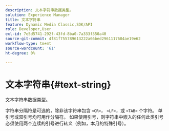 ```yaml
---
description: 文本字符串数据类型。
solution: Experience Manager
title: 文本字符串
feature: Dynamic Media Classic,SDK/API
role: Developer,User
exl-id: 7e5d5741-292f-43fd-8ba0-7a333f350a40
source-git-commit: 4f81f755789613222a66bed2961117604ae19e62
workflow-type: tm+mt
source-wordcount: '61'
ht-degree: 0%

---
```


# 文本字符串{#text-string}

文本字符串数据类型。

字符串分隔符是可选的，除非该字符串包含 `<CR>`， `<LF>`，或 `<TAB>` 个字符。 单引号或双引号均可用作分隔符。 如果使用引号，则字符串中嵌入的任何此类引号必须使用两个连续的引号进行转义（例如，本月的特殊引号）。
